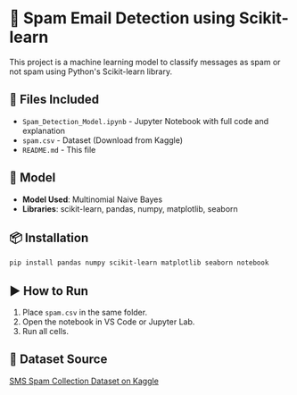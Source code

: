# 📧 Spam Email Detection using Scikit-learn

This project is a machine learning model to classify messages as spam or not spam using Python's Scikit-learn library.

## 📁 Files Included
- `Spam_Detection_Model.ipynb` - Jupyter Notebook with full code and explanation
- `spam.csv` - Dataset (Download from Kaggle)
- `README.md` - This file

## 🧠 Model
- **Model Used**: Multinomial Naive Bayes
- **Libraries**: scikit-learn, pandas, numpy, matplotlib, seaborn

## 📦 Installation
```bash
pip install pandas numpy scikit-learn matplotlib seaborn notebook
```

## ▶️ How to Run
1. Place `spam.csv` in the same folder.
2. Open the notebook in VS Code or Jupyter Lab.
3. Run all cells.

## 🔗 Dataset Source
[SMS Spam Collection Dataset on Kaggle](https://www.kaggle.com/datasets/uciml/sms-spam-collection-dataset)
